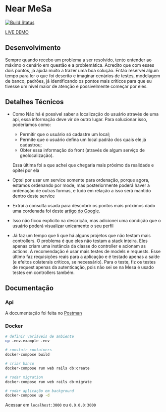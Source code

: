 # Near MeSa

[![Build Status](https://travis-ci.com/jonaselan/near_mesa.svg?branch=master)](https://travis-ci.com/jonaselan/near_mesa)

[LIVE DEMO](https://near-mesa.herokuapp.com/)

## Desenvolvimento

Sempre quando recebo um problema a ser resolvido, tento entender ao máximo o cenário em questão e a problemática. Acredito que com esses dois pontos, já ajuda muito a trazer uma boa solução. Então reservei algum tempo para ler o que foi descrito e imaginar cenários de testes, modelagem de banco, padrões, já identificando os pontos mais críticos para que eu tivesse um nível maior de atenção e possivelmente começar por eles.

## Detalhes Técnicos

- Como Não há é possivel saber a localização do usuário através de uma api, essa informação deve vir de outro lugar. Para solucionar isso, poderiamos como:

  - Permitir que o usuário só cadastre um local;
  - Permite que o usuário defina um local padrão dos quais ele já cadastrou;
  - Obter essa informação do front (através de algum serviço de geolocalização).

  Essa última foi a que achei que chegaria mais próximo da realidade e opitei por ela

- Optei por usar um service somente para ordenação, porque agora, estamos ordenando por mode, mas posteriormente poderá haver a ordenação de outras formas, e tudo em relação a isso será mantido dentro deste service
- Extrai a consulta usada para descobrir os pontos mais próximos dado uma cordenada foi deste [artigo do Google](https://developers.google.com/maps/solutions/store-locator/clothing-store-locator#creating-a-table-in-mysql).
- Isso não ficou explicito na descrição, mas adicionei uma condição que o usuário poderá visualizar unicamente o seu perfil
- Já faz um tempo que li que há alguns projetos que não testam mais controllers. O problema é que eles não testam a stack inteira. Eles apenas criam uma instância da classe do controller e acionam as actions. A recomendação é usar mais testes de models e requests. Esse último faz requisições reais para a aplicação e é testado apenas a saíde (e efeitos colaterais críticos, se necessário). Para o teste, fiz os testes de request apenas da autenticação, pois não sei se na Mesa é usado testes em controllers também.

## Documentação

### Api

A documentação foi feita no [Postman](https://web.postman.co/collections/8869351-abc40e98-67f0-4a7c-a711-1384e76b4468?version=latest&workspace=79760668-1ca1-4eda-88ad-277ed63375eb)

### Docker

```bash
# definir variáveis de ambiente
cp .env.example .env

# constuir containers
docker-compose build

# criar banco
docker-compose run web rails db:create

# rodar migration
docker-compose run web rails db:migrate

# rodar aplicação em background
docker-compose up -d
```

Acessar em `localhost:3000` ou `0.0.0.0:3000`
